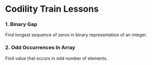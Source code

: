 # Codility Train Lessons

### 1. Binary Gap

Find longest sequence of zeros in binary representation of an integer.

### 2. Odd Occurrences In Array

Find value that occurs in odd number of elements.
